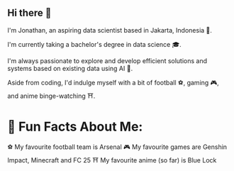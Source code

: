 ## Hi there 👋

I'm Jonathan, an aspiring data scientist based in Jakarta, Indonesia 📍.

I'm currently taking a bachelor's degree in data science 🎓.

I'm always passionate to explore and develop efficient solutions and systems based on existing data using AI 🚀.

Aside from coding, I'd indulge myself with a bit of football ⚽, gaming 🎮, and anime binge-watching ⛩️.

# 📝 Fun Facts About Me:
⚽ My favourite football team is Arsenal
🎮 My favourite games are Genshin Impact, Minecraft and FC 25
⛩️ My favourite anime (so far) is Blue Lock

